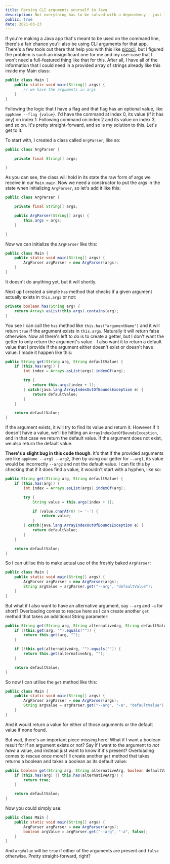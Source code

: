 ```yaml
---
title: Parsing CLI arguments yourself in Java
description: Not everything has to be solved with a dependency - just like parsing CLI arguments can be done with a simple, straight-forward helper class that I can write myself.
public: true
date: 2021-03-23
---
```


If you're making a Java app that's meant to be used on the command line, there's a fair chance you'll also be using CLI arguments for that app. There's a few tools out there that help you with this like [picocli](https://picocli.info), but I figured the problem is such an insignificant one for me and my use-case that I won't need a full-featured thing like that for this. After all, I have all of the information that I could need in a provided array of strings already like this inside my Main class:

```java
public class Main {
	public static void main(String[] args) {
		// we have the arguments in args
	}
}

```
 
Following the logic that I have a flag and that flag has an optional value, like `appName --flag {value}`. I'd have the command at index 0, its value (if it has any) on index 1. Following command on index 2 and its value on index 3, and so on. It's pretty straight-forward, and so is my solution to this. Let's get to it.

To start with, I created a class called `ArgParser`, like so:

```java
public class ArgParser {

	private final String[] args;

}
```

As you can see, the class will hold in its state the raw form of args we receive in our `Main.main`. Now we need a constructor to put the args in the state when initializing `ArgParser`, so let's add it like this:

```java
public class ArgParser {

    private final String[] args;

    public ArgParser(String[] args) {
        this.args = args;
    }

}
```

Now we can initialize the `ArgParser` like this:

```java
public class Main {
	public static void main(String[] args) {
		ArgParser argParser = new ArgParser(args);
	}
}
```

It doesn't do anything yet, but it will shortly.

Next up I created a simple `has` method that checks if a given argument actually exists in `this.args` or not:

```java
private boolean has(String arg) {
    return Arrays.asList(this.args).contains(arg);
}
```

You see I can call the `has` method like `this.has("argumentName")` and it will return `true` if the argument exists in `this.args`. Naturally it will return false otherwise. Now all there's left to do is to create a getter, but I don't want the getter to only return the argument's value - I also want it to return a default value that I provide if the argument either doesn't exist or doesn't have value. I made it happen like this:

```java
public String get(String arg, String defaultValue) {
    if (this.has(arg)) {
        int index = Arrays.asList(args).indexOf(arg);

        try {
            return this.args[index + 1];
        } catch(java.lang.ArrayIndexOutOfBoundsException e) {
            return defaultValue;
        }
    }

    return defaultValue;
}
```

If the argument exists, it will try to find its value and return it. However if it doesn't have a value, we'll be hitting an `ArrayIndexOutOfBoundsException`, and in that case we return the default value. If the argument does not exist, we also return the default value.

**There's a slight bug in this code though**. It's that if the provided arguments are like `appName --arg1 --arg2`, then by using our getter for `--arg1`, its value would be incorrectly `--arg2` and not the default value. I can fix this by checking that if it does find a value, it wouldn't start with a hyphen, like so:

```java
public String get(String arg, String defaultValue) {
    if (this.has(arg)) {
        int index = Arrays.asList(args).indexOf(arg);

        try {
            String value = this.args[index + 1];

            if (value.charAt(0) != '-') {
                return value;
            }
        } catch(java.lang.ArrayIndexOutOfBoundsException e) {
            return defaultValue;
        }
    }

    return defaultValue;
}
```

So I can utilise this to make actual use of the freshly baked `ArgParser`:


```java
public class Main {
	public static void main(String[] args) {
		ArgParser argParser = new ArgParser(args);
		String argValue = argParser.get("--arg", "defaultValue");
	}
}
```

But what if I also want to have an alternative argument, say `--arg` and `-a` for short? Overloading comes to rescue here as I can create another `get` method that takes an additional String parameter:

```java
public String get(String arg, String alternativeArg, String defaultValue) {
    if (!this.get(arg, "").equals("")) {
        return this.get(arg, "");
    }

    if (!this.get(alternativeArg, "").equals("")) {
        return this.get(alternativeArg, "");
    }

    return defaultValue;
}
```

So now I can utilise the `get` method like this:

```java
public class Main {
	public static void main(String[] args) {
		ArgParser argParser = new ArgParser(args);
		String argValue = argParser.get("--arg", "-a", "defaultValue");
	}
}
```

And it would return a value for either of those arguments or the default value if none found. 

But wait, there's an important piece missing here! What if I want a boolean result for if an argument exists or not? Say if I want to the argument to _not have_ a value, and instead just want to know if it's present? Overloading comes to rescue once more! I'll create another `get` method that takes returns a boolean and takes a boolean as its default value:

```java
public boolean get(String arg, String alternativeArg, boolean defaultValue) {
    if (this.has(arg) || this.has(alternativeArg)) {
        return true;
    }

    return defaultValue;
}
```

Now you could simply use:

```java
public class Main {
	public static void main(String[] args) {
		ArgParser argParser = new ArgParser(args);
		boolean argValue = argParser.get("--arg", "-a", false);
	}
}
```

And `argValue` will be `true` if either of the arguments are present and `false` otherwise. Pretty straight-forward, right?
